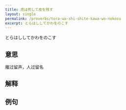 ```yaml
---
title: 虎は死して皮を残す
layout: single
permalink: /proverbs/tora-wa-shi-shite-kawa-wo-nokosu
excerpt: とらはししてかわをのこす
---
```


とらはししてかわをのこす

## 意思

雁过留声，人过留名

## 解释

## 例句

